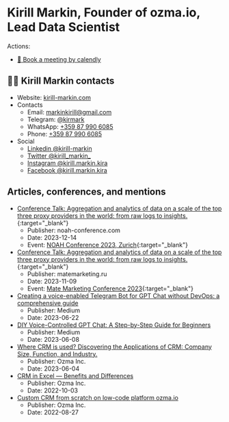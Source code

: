 # Kirill Markin, Founder of ozma.io, Lead Data Scientist

Actions:
* [📆 Book a meeting by calendly](https://calendly.com/kirill-markin)  

## 💁‍♂️ Kirill Markin contacts

* Website: [kirill-markin.com](https://kirill-markin.com/)
* Contacts
  * Email: [markinkirill@gmail.com](mailto:markinkirill@gmail.com)
  * Telegram: [@kirmark](https://t.me/kirmark)
  * WhatsApp: [+359 87 990 6085](https://api.whatsapp.com/send?phone=359879906085)
  * Phone: [+359 87 990 6085](tel:+359879906085)
* Social
  * [Linkedin @kirill-markin](https://www.linkedin.com/in/kirill-markin)
  * [Twitter @kirill_markin_](https://twitter.com/kirill_markin_)
  * [Instagram @kirill.markin.kira](https://www.instagram.com/kirill.markin.kira/)
  * [Facebook @kirill.markin.kira](https://www.facebook.com/kirill.markin.kira)

## Articles, conferences, and mentions

* [Conference Talk: Aggregation and analytics of data on a scale of the top three proxy providers in the world: from raw logs to insights.](https://www.linkedin.com/posts/kirill-markin_shining-on-noah-conference-activity-7141088778261094400-4kBQ){:target="_blank"}
  * Publisher: noah-conference.com
  * Date: 2023-12-14
  * Event: [NOAH Conference 2023, Zurich](https://www.noah-conference.com/program-noah-zurich-conference-2023/){:target="_blank"}
* [Conference Talk: Aggregation and analytics of data on a scale of the top three proxy providers in the world: from raw logs to insights.](https://www.linkedin.com/posts/kirill-markin_if-you-understand-russian-language-and-miss-activity-7121870977998684160-R25T){:target="_blank"}
  * Publisher: matemarketing.ru
  * Date: 2023-11-09
  * Event: [Mate Marketing Conference 2023](https://matemarketing.ru/mm23){:target="_blank"}
* [Creating a voice-enabled Telegram Bot for GPT Chat without DevOps: a comprehensive guide](https://medium.com/@kirill-markin/creating-a-voice-enabled-telegram-bot-for-gpt-chat-without-devops-a-comprehensive-guide-8a905241cb9c)
  * Publisher: Medium
  * Date: 2023-06-22
* [DIY Voice-Controlled GPT Chat: A Step-by-Step Guide for Beginners](https://kirill-markin.medium.com/diy-voice-controlled-gpt-chat-a-step-by-step-guide-for-beginners-5535330a7979)
  * Publisher: Medium
  * Date: 2023-06-08
* [Where CRM is used? Discovering the Applications of CRM: Company Size, Function, and Industry.](https://ozma.io/articles/where-crm-is-used-discovering-the-applications-of-crm-size-function-industry/)
  * Publisher: Ozma Inc.
  * Date: 2023-06-04
* [CRM in Excel — Benefits and Differences](https://ozma.io/articles/crm-in-excel-benefits-and-differences/)
  * Publisher: Ozma Inc.
  * Date: 2022-10-03
* [Custom CRM from scratch on low-code platform ozma.io](https://ozma.io/articles/custom-crm-from-scratch-on-low-code-platform-ozma-io/)
  * Publisher: Ozma Inc.
  * Date: 2022-08-27

